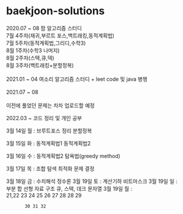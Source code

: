 # baekjoon-solutions

2020.07 ~ 08 팜 알고리즘 스터디<br>
  7월 4주차(재귀,부르트 포스,백트래킹,동적계획법)<br>
  7월 5주차(동적계획법,그리디,수학3)<br>
  8월 1주차(수학3 나머지)<br>
  8월 2주차(스택,큐,덱)<br>
  8월 3주차(백트래킹+분할정복)<br>
<br>
2021.01 ~ 04 여소리 알고리즘 스터디 + leet code 및 java 병행<br><br>
2021.07 ~ 08 <br>
<br>
이전에 풀었던 문제는 차차 업로드할 예정


2022.03 ~ 코드 정리 및 개인 공부

3월 14일 월 : 브루트포스 정리
              분할정복

3월 15일 화 : 동적계획법1
              동적계획법2
           
3월 16일 수 : 동적계획법2
           탐욕법(greedy method)

           
3월 17일 목 : 조합 탐색
           최적화 문제 결정

3월 18일 금 : 
           수치해석
           정수론
3월 19일 토 : 
           계산기하
           비트마스크
3월 19일 일 :            
           부분 합
           선형 자료 구조
           큐, 스택, 데크
           문자열
3월 19일 월 :            
           21,22
           23 24 25 
           26 27 28
           28 29
           
           30 31 32
